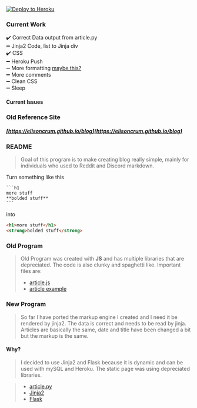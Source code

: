 [![Deploy to Heroku](https://www.herokucdn.com/deploy/button.png)](https://heroku.com/deploy)

### **Current Work**
:heavy_check_mark: Correct Data output from article.py\
:heavy_minus_sign: Jinja2 Code, list to Jinja div\
:heavy_check_mark: CSS\
:heavy_minus_sign: Heroku Push\
:heavy_minus_sign: More formatting [maybe this?](https://help.github.com/articles/basic-writing-and-formatting-syntax/)\
:heavy_minus_sign: More comments\
:heavy_minus_sign: Clean CSS\
:heavy_minus_sign: Sleep

#### **Current Issues**

### **Old Reference Site**
#####  [https://elisoncrum.github.io/blog](https://elisoncrum.github.io/blog)

### **README**

> Goal of this program is to make creating blog really simple, mainly for individuals who used to Reddit and Discord markdown.

Turn something like this
````
```h1
more stuff
**bolded stuff**
```
````

into
```html
<h1>more stuff</h1>
<strong>bolded stuff</strong>
``` 

### **Old Program**

> Old Program was created with **JS** and has multiple libraries that are depreciated. The code is also clunky and spaghetti like. Important files are:
> 
> *   [article.js](https://github.com/elisoncrum/blog/blob/master/article.js)
> *   [article example](https://github.com/elisoncrum/blog/blob/master/articles/1.article)

### **New Program**

> So far I have ported the markup engine I created and I need it be rendered by jinja2. The data is correct and needs to be read by jinja. Articles are basically the same, date and title have been changed a bit but the markup is the same.

#### **Why?**

> I decided to use Jinja2 and Flask because it is dynamic and can be used with mySQL and Heroku. The static page was using depreciated libraries.

> *   [article.py](https://github.com/elisoncrum/blog-flask/blob/master/article.py)
> *   [Jinja2](http://jinja.pocoo.org/docs/2.10/)
> *   [Flask](http://flask.pocoo.org/docs/1.0/)
